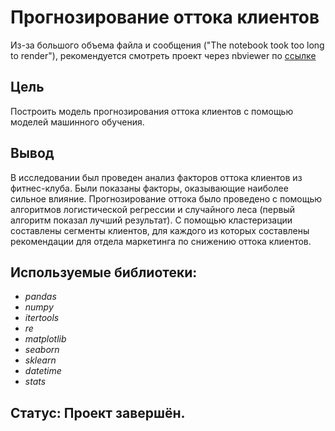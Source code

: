 # Прогнозирование оттока клиентов

Из-за большого объема файла и сообщения ("The notebook took too long to render"), рекомендуется смотреть проект через nbviewer по [ссылке]([http://example.com/](https://nbviewer.org/github/diana-legrand/data_analysis/blob/main/churn_prediction_using_ml/churn_prediction_using_ml.ipynb) "Необязательная подсказка")



[ссылке]:  .


## Цель

Построить модель прогнозирования оттока клиентов с помощью моделей машинного обучения.

## Вывод

В исследовании был проведен анализ факторов оттока клиентов из фитнес-клуба. Были показаны факторы, оказывающие наиболее сильное влияние. Прогнозирование оттока было проведено с помощью алгоритмов логистической регрессии и случайного леса (первый алгоритм показал лучший результат). С помощью кластеризации составлены сегменты клиентов, для каждого из которых составлены рекомендации для отдела маркетинга по снижению оттока клиентов. 

## Используемые библиотеки:
- *pandas*
- *numpy*
- *itertools*
- *re*
- *matplotlib*
- *seaborn*
- *sklearn*
- *datetime*
- *stats*

## Статус: Проект завершён.
